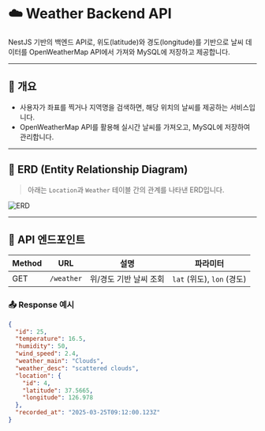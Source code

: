 # ☁️ Weather Backend API

NestJS 기반의 백엔드 API로, 위도(latitude)와 경도(longitude)를 기반으로 날씨 데이터를 OpenWeatherMap API에서 가져와 MySQL에 저장하고 제공합니다.

---

## 📌 개요

- 사용자가 좌표를 찍거나 지역명을 검색하면, 해당 위치의 날씨를 제공하는 서비스입니다.
- OpenWeatherMap API를 활용해 실시간 날씨를 가져오고, MySQL에 저장하여 관리합니다.

---

## 🧱 ERD (Entity Relationship Diagram)

> 아래는 `Location`과 `Weather` 테이블 간의 관계를 나타낸 ERD입니다.

![ERD](./docs/er-diagram.png)

---

## 📡 API 엔드포인트

| Method | URL        | 설명                | 파라미터                     |
|--------|------------|---------------------|-------------------------------|
| GET    | `/weather` | 위/경도 기반 날씨 조회 | `lat` (위도), `lon` (경도)   |


### 📤 Response 예시

```json
{
  "id": 25,
  "temperature": 16.5,
  "humidity": 50,
  "wind_speed": 2.4,
  "weather_main": "Clouds",
  "weather_desc": "scattered clouds",
  "location": {
    "id": 4,
    "latitude": 37.5665,
    "longitude": 126.978
  },
  "recorded_at": "2025-03-25T09:12:00.123Z"
}


